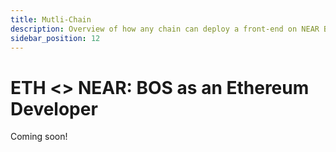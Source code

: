 ```yaml
---
title: Mutli-Chain
description: Overview of how any chain can deploy a front-end on NEAR BOS
sidebar_position: 12
---
```


# ETH &lt;&gt; NEAR: BOS as an Ethereum Developer 

Coming soon!
